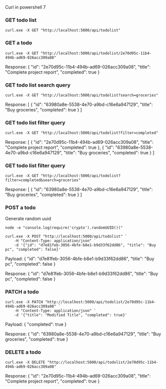 Curl in powershell 7

### GET todo list
```
curl.exe -X GET "http://localhost:5000/api/todolist"
```

### GET a todo
```
curl.exe -X GET "http://localhost:5000/api/todolist/2e70d95c-11b4-494b-ad69-026acc309a08"
```

Response:
{
  "id": "2e70d95c-11b4-494b-ad69-026acc309a08",
  "title": "Complete project report",
  "completed": true
}

### GET todo list search query
```
curl.exe -X GET "http://localhost:5000/api/todolist?search=groceries"
```

Response:
[
  {
    "id": "63980a8e-5538-4e70-a9bd-c16e6a947129",
    "title": "Buy groceries",
    "completed": true
  }
]

### GET todo list filter query
```
curl.exe -X GET "http://localhost:5000/api/todolist?filter=completed"
```

Response:
[
  {
    "id": "2e70d95c-11b4-494b-ad69-026acc309a08",
    "title": "Complete project report",
    "completed": true
  },
  {
    "id": "63980a8e-5538-4e70-a9bd-c16e6a947129",
    "title": "Buy groceries",
    "completed": true
  }
]

### GET todo list filter query
```
curl.exe -X GET "http://localhost:5000/api/todolist?filter=completed&search=groceries"
```

Response:
[
  {
    "id": "63980a8e-5538-4e70-a9bd-c16e6a947129",
    "title": "Buy groceries",
    "completed": true
  }
]

### POST a todo
Generate random uuid
```
node -e "console.log(require('crypto').randomUUID())"
```

```
curl.exe -X POST "http://localhost:5000/api/todolist" `
    -H "Content-Type: application/json" `
    -d '{"id": "d7e81feb-3056-4bfe-b8e1-b9d33f62dd86", "title": "Buy pc", "completed": false}'
```

Payload:
{
  "id": "d7e81feb-3056-4bfe-b8e1-b9d33f62dd86",
  "title": "Buy pc",
  "completed": false
}

Response:
{
  "id": "d7e81feb-3056-4bfe-b8e1-b9d33f62dd86",
  "title": "Buy pc",
  "completed": false
}

### PATCH a todo
```
curl.exe -X PATCH "http://localhost:5000/api/todolist/2e70d95c-11b4-494b-ad69-026acc309a08" `
    -H "Content-Type: application/json" `
    -d '{"title": "Modified Title", "completed": true}'
```

Payload:
{
  "completed": true
}

Response:
{
  "id": "63980a8e-5538-4e70-a9bd-c16e6a947129",
  "title": "Buy groceries",
  "completed": true
}

### DELETE a todo
```
curl.exe -X DELETE "http://localhost:5000/api/todolist/2e70d95c-11b4-494b-ad69-026acc309a08"
```

Response:
{
  "id": "2e70d95c-11b4-494b-ad69-026acc309a08",
  "title": "Complete project report",
  "completed": true
}
